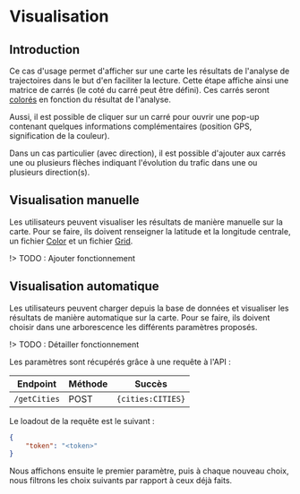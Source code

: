 # Visualisation 

## Introduction

Ce cas d'usage permet d'afficher sur une carte les résultats de l'analyse de trajectoires dans le but d'en faciliter la lecture. Cette étape affiche ainsi une matrice de carrés (le coté du carré peut être défini). Ces carrés seront [colorés](/doc/ref/files?id=color) en fonction du résultat de l'analyse.

Aussi, il est possible de cliquer sur un carré pour ouvrir une pop-up contenant quelques informations complémentaires (position GPS, signification de la couleur).

Dans un cas particulier (avec direction), il est possible d'ajouter aux carrés une ou plusieurs flèches indiquant l'évolution du trafic dans une ou plusieurs direction(s).

## Visualisation manuelle

Les utilisateurs peuvent visualiser les résultats de manière manuelle sur la carte. Pour se faire, ils doivent renseigner la latitude et la longitude centrale, un fichier [Color](/doc/ref/files?id=color) et un fichier [Grid](/doc/ref/files?id=grid).

!> TODO : Ajouter fonctionnement

## Visualisation automatique

Les utilisateurs peuvent charger depuis la base de données et visualiser les résultats de manière automatique sur la carte. Pour se faire, ils doivent choisir dans une arborescence les différents paramètres proposés.

!> TODO : Détailler fonctionnement

Les paramètres sont récupérés grâce à une requête à l'API :

| **Endpoint**  | **Méthode** |**Succès**         |
|---------------|-------------|-------------------|
| `/getCities`  | POST        |`{cities:CITIES}`  |

Le loadout de la requête est le suivant :
```json
{ 
    "token": "<token>"
}
```

Nous affichons ensuite le premier paramètre, puis à chaque nouveau choix, nous filtrons les choix suivants par rapport à ceux déjà faits.